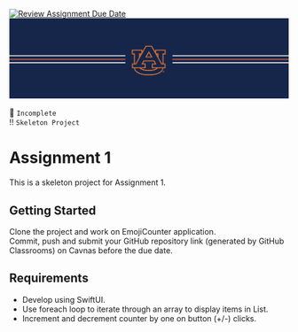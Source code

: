 [![Review Assignment Due Date](https://classroom.github.com/assets/deadline-readme-button-22041afd0340ce965d47ae6ef1cefeee28c7c493a6346c4f15d667ab976d596c.svg)](https://classroom.github.com/a/g95P2sjA)
![alt text](https://github.com/CPSC-5340/Assignment1/blob/main/Docs/banner_au.png?raw=true)


:stop_sign: `Incomplete` <br/>
:bangbang: `Skeleton Project`

# Assignment 1

This is a skeleton project for Assignment 1.

## Getting Started

Clone the project and work on EmojiCounter application. <br/>
Commit, push and submit your GitHub repository link (generated by GitHub Classrooms) on Cavnas before the due date.

## Requirements

- Develop using SwiftUI.
- Use foreach loop to iterate through an array to display items in List. 
- Increment and decrement counter by one on button (+/-) clicks.

